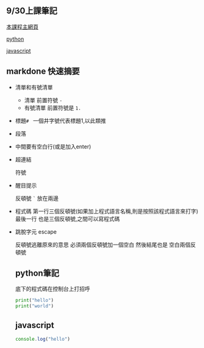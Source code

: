 ## 9/30上課筆記

[本課程主網頁](https://elearning.nkust.edu.tw/moocs/#/learning/10110583)

[python](#python筆記)

[javascript](#javascript)

## markdone 快速摘要

- 清單和有號清單

  - 清單 前置符號 `- `
  - 有號清單 前置符號是 `1. `


    
- 標題`# ` 一個井字號代表標題1,以此類推

  

- 段落

- 中間要有空白行(或是加入enter)

- 超連結

  符號

- 醒目提示

  反頓號 `` ` `` 放在兩邊
- 程式碼
  第一行三個反頓號(如果加上程式語言名稱,則是按照該程式語言來打字) 最後一行 也是三個反頓號,之間可以寫程式碼
- 跳脫字元 escape

  反頓號逃離原來的意思 必須兩個反頓號加一個空白 然後結尾也是 空白兩個反頓號


  ## python筆記

  底下的程式碼在控制台上打招呼
  ```python
  print("hello")
  print("world")
  ```

  ## javascript
  ```javascript
  console.log("hello")
  ```


  
